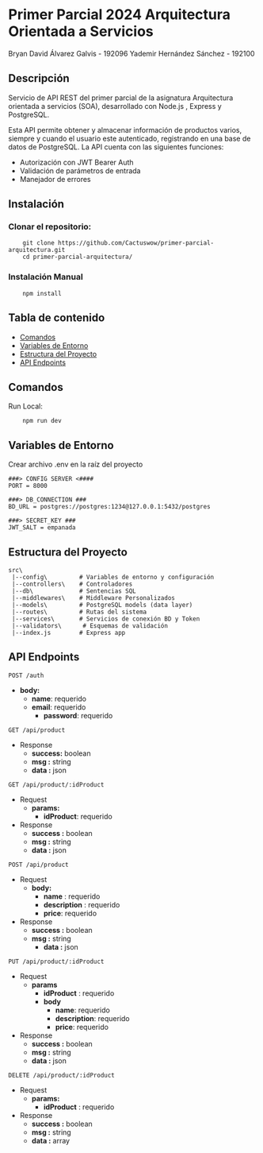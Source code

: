 # Primer Parcial 2024 Arquitectura Orientada a Servicios

Bryan David Álvarez Galvis - 192096
Yademir Hernández Sánchez - 192100

## Descripción

Servicio de API REST del primer parcial de la asignatura Arquitectura orientada a servicios (SOA), desarrollado con Node.js , Express y PostgreSQL.

Esta API permite obtener y almacenar información de productos varios, siempre y cuando el usuario este autenticado, registrando en una base de datos de PostgreSQL. La API cuenta con las siguientes funciones:

- Autorización con JWT Bearer Auth
- Validación de parámetros de entrada
- Manejador de errores

## Instalación

### Clonar el repositorio:

```
    git clone https://github.com/Cactuswow/primer-parcial-arquitectura.git
    cd primer-parcial-arquitectura/
```

### Instalación Manual

```
    npm install
```

## Tabla de contenido

- [Comandos](#Comandos)
- [Variables de Entorno](#Variables-de-Entorno)
- [Estructura del Proyecto](#Estructura-del-Proyecto)
- [API Endpoints](#API-Endpoints)

## Comandos

Run Local:

```
    npm run dev
```

## Variables de Entorno

Crear archivo .env en la raíz del proyecto

```
###> CONFIG SERVER <####
PORT = 8000

###> DB_CONNECTION ###
BD_URL = postgres://postgres:1234@127.0.0.1:5432/postgres

###> SECRET_KEY ###
JWT_SALT = empanada

```

## Estructura del Proyecto

```
src\
 |--config\         # Variables de entorno y configuración
 |--controllers\    # Controladores
 |--db\             # Sentencias SQL
 |--middlewares\    # Middleware Personalizados
 |--models\         # PostgreSQL models (data layer)
 |--routes\         # Rutas del sistema
 |--services\       # Servicios de conexión BD y Token
 |--validators\      # Esquemas de validación
 |--index.js        # Express app
```

## API Endpoints

<code>POST /auth</code>

- **body:**
  - **name**: requerido
  - **email**: requerido
    - **password**: requerido

<code>GET /api/product</code>

- Response
  - **success:** boolean
  - **msg :** string
  - **data :** json

<code>GET /api/product/:idProduct</code>

- Request
  - **params:**
    - **idProduct**: requerido
- Response
  - **success :** boolean
  - **msg :** string
  - **data :** json

<code>POST /api/product</code>

- Request
  - **body:**
    - **name** : requerido
    - **description** : requerido
    - **price**: requerido
- Response
  - **success :** boolean
  - **msg :** string
    - **data :** json

<code>PUT /api/product/:idProduct</code>

- Request
  - **params**
    - **idProduct** : requerido
    - **body**
      - **name**: requerido
      - **description**: requerido
      - **price**: requerido
- Response
  - **success :** boolean
  - **msg :** string
  - **data :** json

<code>DELETE /api/product/:idProduct</code>

- Request
  - **params:**
    - **idProduct** : requerido
- Response
  - **success :** boolean
  - **msg :** string
  - **data :** array
